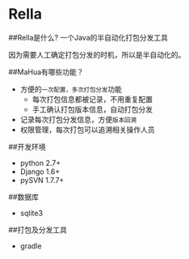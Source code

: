 Rella
=====

##Rella是什么?
一个Java的半自动化打包分发工具

因为需要人工确定打包分发的时机，所以是半自动化的。

##MaHua有哪些功能？

* 方便的`一次配置，多次打包分发`功能
    *  每次打包信息都被记录，不用重复配置
    *  手工确认打包版本信息，自动打包分发
* 记录每次打包分发信息，方便`版本回溯`
* 权限管理，每次打包可以追溯相关操作人员

##开发环境

* python 2.7+
* Django 1.6+
* pySVN 1.7.7+

##数据库

* sqlite3

##打包及分发工具

* gradle